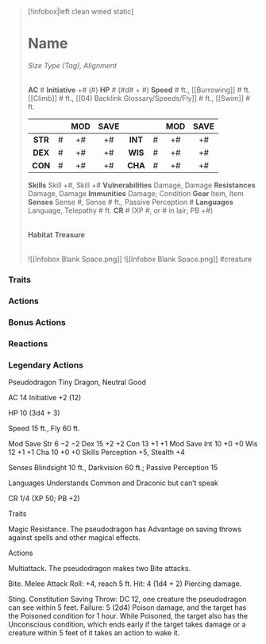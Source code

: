 > [!infobox|left clean wmed static]
> # Name
> *Size Type (Tag), Alignment*
> 
> | |
> | - |
> **AC** # **Initiative** +# (#)
> **HP** # (#d# + #)
> **Speed** # ft., [[Burrowing]] # ft. [[Climb]] # ft., [[04) Backlink Glossary/Speeds/Fly]] # ft., [[Swim]] # ft.
> 
> | | | MOD | SAVE | | | MOD | SAVE |
> | :-: | :-: | :-: | :-: | :-: | :-: | :-: | :-: |
> | **STR** | # | +# | +# | **INT** | # | +# | +# | 
> | **DEX** | # | +# | +# | **WIS** | # | +# | +# |
> | **CON** | # | +# | +# | **CHA** | # | +# | +# |
> **Skills** Skill +#, Skill +#
> **Vulnerabilities** Damage, Damage
> **Resistances** Damage, Damage
> **Immunities** Damage; Condition
> **Gear** Item, Item
> **Senses** Sense #, Sense # ft., Passive Perception #
> **Languages** Language, Telepathy # ft.
> **CR** # (XP #, or # in lair; PB +#)
>
> | |
> | - |
> **Habitat**
> **Treasure**
> 
> | |
> | - |
> ![[Infobox Blank Space.png]]
> ![[Infobox Blank Space.png]]
> #creature 


### Traits
### Actions
### Bonus Actions
### Reactions
### Legendary Actions
Pseudodragon
Tiny Dragon, Neutral Good

AC 14 Initiative +2 (12)

HP 10 (3d4 + 3)

Speed 15 ft., Fly 60 ft.

Mod	Save
Str	6	−2	−2
Dex	15	+2	+2
Con	13	+1	+1
Mod	Save
Int	10	+0	+0
Wis	12	+1	+1
Cha	10	+0	+0
Skills Perception +5, Stealth +4

Senses Blindsight 10 ft., Darkvision 60 ft.; Passive Perception 15

Languages Understands Common and Draconic but can’t speak

CR 1/4 (XP 50; PB +2)

Traits

Magic Resistance. The pseudodragon has Advantage on saving throws against spells and other magical effects.

Actions

Multiattack. The pseudodragon makes two Bite attacks.

Bite. Melee Attack Roll: +4, reach 5 ft. Hit: 4 (1d4 + 2) Piercing damage.

Sting. Constitution Saving Throw: DC 12, one creature the pseudodragon can see within 5 feet. Failure: 5 (2d4) Poison damage, and the target has the Poisoned condition for 1 hour. While Poisoned, the target also has the Unconscious condition, which ends early if the target takes damage or a creature within 5 feet of it takes an action to wake it.